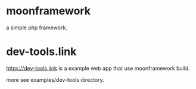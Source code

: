 # moonframework
a simple php framework.

# dev-tools.link
https://dev-tools.link is a example web app that use moonframework build.

more see examples/dev-tools directory.

